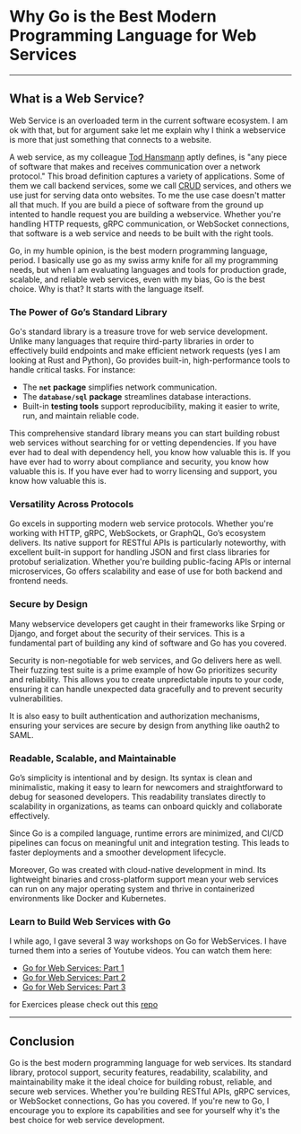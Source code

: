 # Why Go is the Best Modern Programming Language for Web Services  

---

## What is a Web Service?

Web Service is an overloaded term in the current software ecosystem. I am ok with that, but for argument sake let me explain why I think a webservice is more that just something that connects to a website.

A web service, as my colleague [Tod Hansmann]() aptly defines, is "any piece of software that makes and receives communication over a network protocol." This broad definition captures a variety of applications. Some of them we call backend services, some we call [CRUD]() services, and others we use just for serving data onto websites. To me the use case doesn't matter all that much. If you are build a piece of software from the ground up intented to handle request you are building a webservice. Whether you're handling HTTP requests, gRPC communication, or WebSocket connections, that software is a web service and needs to be built with the right tools.

Go, in my humble opinion, is the best modern programming language, period. I basically use go as my swiss army knife for all my programming needs, but when I am evaluating languages and tools for production grade, scalable, and reliable web services, even with my bias, Go is the best choice. Why is that? It starts with the language itself.

### The Power of Go’s Standard Library  

Go's standard library is a treasure trove for web service development. Unlike many languages that require third-party libraries in order to effectively build endpoints and make efficient network requests (yes I am looking at Rust and Python), Go provides built-in, high-performance tools to handle critical tasks. For instance:  

- The **`net` package** simplifies network communication.  
- The **`database/sql` package** streamlines database interactions.  
- Built-in **testing tools** support reproducibility, making it easier to write, run, and maintain reliable code.  

This comprehensive standard library means you can start building robust web services without searching for or vetting dependencies. If you have ever had to deal with dependency hell, you know how valuable this is. If you have ever had to worry about compliance and security, you know how valuable this is. If you have ever had to worry licensing and support, you know how valuable this is.

### Versatility Across Protocols  

Go excels in supporting modern web service protocols. Whether you're working with HTTP, gRPC, WebSockets, or GraphQL, Go’s ecosystem delivers. Its native support for RESTful APIs is particularly noteworthy, with excellent built-in support for handling JSON and first class libraries for protobuf serialization. Whether you're building public-facing APIs or internal microservices, Go offers scalability and ease of use for both backend and frontend needs.

### Secure by Design

Many webservice developers get caught in their frameworks like Srping or Django, and forget about the security of their services. This is a fundamental part of building any kind of software and Go has you covered.

Security is non-negotiable for web services, and Go delivers here as well. Their fuzzing test suite is a prime example of how Go prioritizes security and reliability. This allows you to create unpredictable inputs to your code, ensuring it can handle unexpected data gracefully and to prevent security vulnerabilities.

It is also easy to built authentication and authorization mechanisms, ensuring your services are secure by design from anything like oauth2 to SAML. 

### Readable, Scalable, and Maintainable  

Go’s simplicity is intentional and by design. Its syntax is clean and minimalistic, making it easy to learn for newcomers and straightforward to debug for seasoned developers. This readability translates directly to scalability in organizations, as teams can onboard quickly and collaborate effectively.  

Since Go is a compiled language, runtime errors are minimized, and CI/CD pipelines can focus on meaningful unit and integration testing. This leads to faster deployments and a smoother development lifecycle.  

Moreover, Go was created with cloud-native development in mind. Its lightweight binaries and cross-platform support mean your web services can run on any major operating system and thrive in containerized environments like Docker and Kubernetes.  

### Learn to Build Web Services with Go  

I while ago, I gave several 3 way workshops on Go for WebServices. I have turned them into a series of Youtube videos. You can watch them here:

- [Go for Web Services: Part 1](https://www.youtube.com/watch?v=V9SvDd3e1eM)
- [Go for Web Services: Part 2](https://www.youtube.com/watch?v=V9SvDd3e1eM)
- [Go for Web Services: Part 3](https://www.youtube.com/watch?v=V9SvDd3e1eM)


for Exercices please check out this [repo](https://github.com/Soypete/WebServices-in-3-weeks)

---

## Conclusion

Go is the best modern programming language for web services. Its standard library, protocol support, security features, readability, scalability, and maintainability make it the ideal choice for building robust, reliable, and secure web services. Whether you're building RESTful APIs, gRPC services, or WebSocket connections, Go has you covered. If you're new to Go, I encourage you to explore its capabilities and see for yourself why it's the best choice for web service development.


